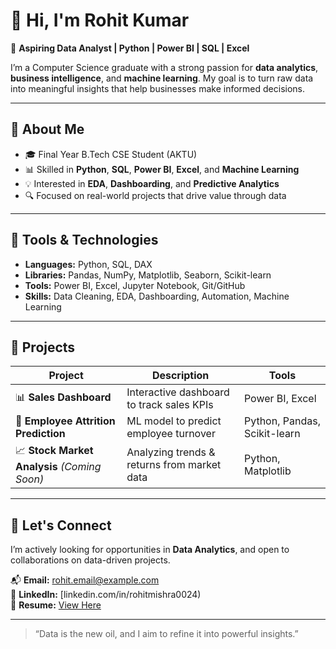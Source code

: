 # 👋 Hi, I'm Rohit Kumar

🎯 **Aspiring Data Analyst | Python | Power BI | SQL | Excel**

I’m a Computer Science graduate with a strong passion for **data analytics**, **business intelligence**, and **machine learning**. My goal is to turn raw data into meaningful insights that help businesses make informed decisions.

---

## 📌 About Me

- 🎓 Final Year B.Tech CSE Student (AKTU)
- 📊 Skilled in **Python**, **SQL**, **Power BI**, **Excel**, and **Machine Learning**
- 💡 Interested in **EDA**, **Dashboarding**, and **Predictive Analytics**
- 🔍 Focused on real-world projects that drive value through data

---

## 🧰 Tools & Technologies

- **Languages:** Python, SQL, DAX  
- **Libraries:** Pandas, NumPy, Matplotlib, Seaborn, Scikit-learn  
- **Tools:** Power BI, Excel, Jupyter Notebook, Git/GitHub  
- **Skills:** Data Cleaning, EDA, Dashboarding, Automation, Machine Learning

---

## 🚀 Projects

| Project | Description | Tools |
|--------|-------------|-------|
| 📊 **Sales Dashboard** | Interactive dashboard to track sales KPIs | Power BI, Excel |
| 🤖 **Employee Attrition Prediction** | ML model to predict employee turnover | Python, Pandas, Scikit-learn |
| 📈 **Stock Market Analysis** *(Coming Soon)* | Analyzing trends & returns from market data | Python, Matplotlib |

---

## 🤝 Let's Connect

I’m actively looking for opportunities in **Data Analytics**, and open to collaborations on data-driven projects.

📬 **Email:** rohit.email@example.com  
🔗 **LinkedIn:** [linkedin.com/in/rohitmishra0024)  
📁 **Resume:** [View Here](#)

---

> “Data is the new oil, and I aim to refine it into powerful insights.”

